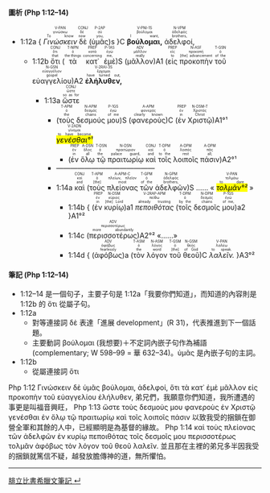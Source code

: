 
#### 圖析 (Php 1:12–14)


- <rt>1:12a</rt> { <RUBY><ruby><ruby>*Γινώσκειν*<rt>To know</rt></ruby><rt>γινώσκω</rt></ruby><rt>V-PAN</rt></RUBY> <RUBY><ruby><ruby>δὲ<rt>now</rt></ruby><rt>δέ</rt></ruby><rt>CONJ</rt></RUBY> <rt>(</rt><RUBY><ruby><ruby>ὑμᾶς<rt>you,</rt></ruby><rt>σύ</rt></ruby><rt>P-2AP</rt></RUBY><rt>)s</rt> }C <RUBY><ruby><ruby>**βούλομαι,**<rt>I want,</rt></ruby><rt>βούλομαι</rt></ruby><rt>V-PNI-1S</rt></RUBY> <RUBY><ruby><ruby>ἀδελφοί,<rt>brothers,</rt></ruby><rt>ἀδελφός</rt></ruby><rt>N-VPM</rt></RUBY> 
	- <rt>1:12b</rt> <RUBY><ruby><ruby>ὅτι<rt>that</rt></ruby><rt>ὅτι</rt></ruby><rt>CONJ</rt></RUBY> (<RUBY><ruby><ruby>τὰ<rt>the things</rt></ruby><rt>ὁ</rt></ruby><rt>T-NPN</rt></RUBY> <RUBY><ruby><ruby>κατ᾽<rt>concerning</rt></ruby><rt>κατά</rt></ruby><rt>PREP</rt></RUBY> <RUBY><ruby><ruby>ἐμὲ<rt>me,</rt></ruby><rt>ἐγώ</rt></ruby><rt>P-1AS</rt></RUBY>)S (<RUBY><ruby><ruby>μᾶλλον<rt>really</rt></ruby><rt>μᾶλλον</rt></ruby><rt>ADV</rt></RUBY>)A1 (<RUBY><ruby><ruby>εἰς<rt>to</rt></ruby><rt>εἰς</rt></ruby><rt>PREP</rt></RUBY> <RUBY><ruby><ruby>προκοπὴν<rt>[the] advancement</rt></ruby><rt>προκοπή</rt></ruby><rt>N-ASF</rt></RUBY> <RUBY><ruby><ruby>τοῦ<rt>of the</rt></ruby><rt>ὁ</rt></ruby><rt>T-GSN</rt></RUBY> <RUBY><ruby><ruby>εὐαγγελίου<rt>gospel</rt></ruby><rt>εὐαγγέλιον</rt></ruby><rt>N-GSN</rt></RUBY>)A2 <RUBY><ruby><ruby>**ἐλήλυθεν,**<rt>have turned out,</rt></ruby><rt>ἔρχομαι</rt></ruby><rt>V-2RAI-3S</rt></RUBY> 
		- <rt>1:13a</rt> <RUBY><ruby><ruby>ὥστε<rt>so as for</rt></ruby><rt>ὥστε</rt></ruby><rt>CONJ</rt></RUBY> 
			- (<RUBY><ruby><ruby>τοὺς<rt>the</rt></ruby><rt>ὁ</rt></ruby><rt>T-APM</rt></RUBY> <RUBY><ruby><ruby>δεσμούς<rt>chains</rt></ruby><rt>δεσμός</rt></ruby><rt>N-APM</rt></RUBY> <RUBY><ruby><ruby>μου<rt>of me</rt></ruby><rt>ἐγώ</rt></ruby><rt>P-1GS</rt></RUBY>)S (</rt><RUBY><ruby><ruby>φανεροὺς<rt>clearly known</rt></ruby><rt>φανερός</rt></ruby><rt>A-APM</rt></RUBY>)C (</rt><RUBY><ruby><ruby>ἐν<rt>in</rt></ruby><rt>ἐν</rt></ruby><rt>PREP</rt></RUBY> <RUBY><ruby><ruby>Χριστῷ<rt>Christ</rt></ruby><rt>Χριστός</rt></ruby><rt>N-DSM-T</rt></RUBY>)A1°¹ <RUBY><ruby><ruby><mark>*γενέσθαι°¹*</mark><rt>to have become</rt></ruby><rt>γίνομαι</rt></ruby><rt>V-2ADN</rt></RUBY> 
				- (<RUBY><ruby><ruby>ἐν<rt>in</rt></ruby><rt>ἐν</rt></ruby><rt>PREP</rt></RUBY> <RUBY><ruby><ruby>ὅλῳ<rt>all</rt></ruby><rt>ὅλος</rt></ruby><rt>A-DSN</rt></RUBY> <RUBY><ruby><ruby>τῷ<rt>the</rt></ruby><rt>ὁ</rt></ruby><rt>T-DSN</rt></RUBY> <RUBY><ruby><ruby>πραιτωρίῳ<rt>palace guard,</rt></ruby><rt>πραιτώριον</rt></ruby><rt>N-DSN</rt></RUBY> <RUBY><ruby><ruby>καὶ<rt>and</rt></ruby><rt>καί</rt></ruby><rt>CONJ</rt></RUBY> <RUBY><ruby><ruby>τοῖς<rt>to the</rt></ruby><rt>ὁ</rt></ruby><rt>T-DPM</rt></RUBY> <RUBY><ruby><ruby>λοιποῖς<rt>rest</rt></ruby><rt>λοιπός</rt></ruby><rt>A-DPM</rt></RUBY> <RUBY><ruby><ruby>πάσιν<rt>all;</rt></ruby><rt>πᾶς</rt></ruby><rt>A-DPM</rt></RUBY>)A2°¹
			- ——————————————
			- <rt>1:14a</rt> <RUBY><ruby><ruby>καὶ<rt>and</rt></ruby><rt>καί</rt></ruby><rt>CONJ</rt></RUBY> (<RUBY><ruby><ruby>τοὺς<rt>[the]</rt></ruby><rt>ὁ</rt></ruby><rt>T-APM</rt></RUBY> <RUBY><ruby><ruby>πλείονας<rt>most</rt></ruby><rt>πλείων, πλεῖον</rt></ruby><rt>A-APM-C</rt></RUBY> <RUBY><ruby><ruby>τῶν<rt>of the</rt></ruby><rt>ὁ</rt></ruby><rt>T-GPM</rt></RUBY> <RUBY><ruby><ruby>ἀδελφῶν<rt>brothers,</rt></ruby><rt>ἀδελφός</rt></ruby><rt>N-GPM</rt></RUBY>)S ...... « <RUBY><ruby><ruby><mark>*τολμᾶν°²*</mark><rt>to dare</rt></ruby><rt>τολμάω</rt></ruby><rt>V-PAN</rt></RUBY> »
				- <rt>1:14b</rt> { <rt>(</rt><RUBY><ruby><ruby>ἐν<rt>in</rt></ruby><rt>ἐν</rt></ruby><rt>PREP</rt></RUBY> <RUBY><ruby><ruby>κυρίῳ<rt>[the] Lord</rt></ruby><rt>κύριος</rt></ruby><rt>N-DSM</rt></RUBY><rt>)a1</rt> <RUBY><ruby><ruby>*πεποιθότας*<rt>already trusting</rt></ruby><rt>πείθω</rt></ruby><rt>V-2RAP-APM</rt></RUBY> <rt>(</rt><RUBY><ruby><ruby>τοῖς<rt>by the</rt></ruby><rt>ὁ</rt></ruby><rt>T-DPM</rt></RUBY> <RUBY><ruby><ruby>δεσμοῖς<rt>chains</rt></ruby><rt>δεσμός</rt></ruby><rt>N-DPM</rt></RUBY> <RUBY><ruby><ruby>μου<rt>of me,</rt></ruby><rt>ἐγώ</rt></ruby><rt>P-1GS</rt></RUBY><rt>)a2</rt> }A1°²
				- <rt>1:14c</rt> (<RUBY><ruby><ruby>περισσοτέρως<rt>more abundantly</rt></ruby><rt>περισσοτέρως</rt></ruby><rt>ADV</rt></RUBY>)A2°² «......»
				- <rt>1:14d</rt> { <rt>(</rt><RUBY><ruby><ruby>ἀφόβως<rt>fearlessly</rt></ruby><rt>ἀφόβως</rt></ruby><rt>ADV</rt></RUBY><rt>)a</rt> <rt>(</rt><RUBY><ruby><ruby>τὸν<rt>the</rt></ruby><rt>ὁ</rt></ruby><rt>T-ASM</rt></RUBY> <RUBY><ruby><ruby>λόγον<rt>word</rt></ruby><rt>λόγος</rt></ruby><rt>N-ASM</rt></RUBY> <RUBY><ruby><ruby>τοῦ<rt>[the]</rt></ruby><rt>ὁ</rt></ruby><rt>T-GSM</rt></RUBY> <RUBY><ruby><ruby>θεοῦ<rt>of God</rt></ruby><rt>θεός</rt></ruby><rt>N-GSM</rt></RUBY><rt>)C</rt> <RUBY><ruby><ruby>*λαλεῖν.*<rt>to speak.</rt></ruby><rt>λαλέω</rt></ruby><rt>V-PAN</rt></RUBY> }A3°²




#### 筆記 (Php 1:12–14)
- 1:12–14 是一個句子，主要子句是 1:12a「我要你們知道」，而知道的內容則是 1:12b 的 ὅτι 從屬子句。
- 1:12a
	- 對等連接詞 δὲ 表達「進展 development」(R 31)，代表推進到下一個話題。
	- 主要動詞 βούλομαι (我想要)＋不定詞內嵌子句作為補語 (complementary; W 598–99 = 華 632–34)。ὑμᾶς 是內嵌子句的主詞。
- 1:12b
	- 從屬連接詞 ὅτι 








Php 1:12 Γινώσκειν δὲ ὑμᾶς βούλομαι, ἀδελφοί, ὅτι τὰ κατ᾽ ἐμὲ μᾶλλον εἰς προκοπὴν τοῦ εὐαγγελίου ἐλήλυθεν, 弟兄們，我願意你們知道，我所遭遇的事更是叫福音興旺， Php 1:13 ὥστε τοὺς δεσμούς μου φανεροὺς ἐν Χριστῷ γενέσθαι ἐν ὅλῳ τῷ πραιτωρίῳ καὶ τοῖς λοιποῖς πάσιν 以致我受的捆鎖在御營全軍和其餘的人中，已經顯明是為基督的緣故。 Php 1:14 καὶ τοὺς πλείονας τῶν ἀδελφῶν ἐν κυρίῳ πεποιθότας τοῖς δεσμοῖς μου περισσοτέρως τολμᾶν ἀφόβως τὸν λόγον τοῦ θεοῦ λαλεῖν. 並且那在主裡的弟兄多半因我受的捆鎖就篤信不疑，越發放膽傳神的道，無所懼怕。 



---
[腓立比書希臘文筆記  ↵](Philippians-Notes.md)